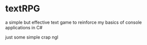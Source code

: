 # textRPG
a simple but effective text game to reinforce my basics of console applications in C#

just some simple crap ngl
